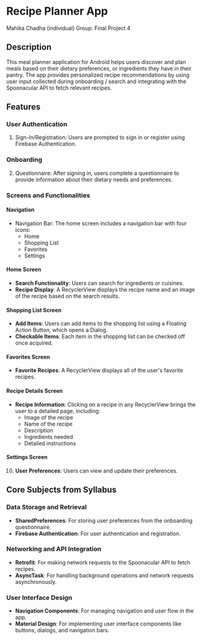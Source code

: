 # Recipe Planner App
Mahika Chadha (individual)
Group: Final Project 4

## Description
This meal planner application for Android helps users discover and plan meals based on their dietary preferences, or ingredients they have in their pantry. The app provides personalized recipe recommendations by using user input collected during onboarding / search and integrating with the Spoonacular API to fetch relevant recipes.

## Features 

### User Authentication

1. Sign-In/Registration: Users are prompted to sign in or register using Firebase Authentication.
### Onboarding
2. Questionnaire: After signing in, users complete a questionnaire to provide information about their dietary needs and preferences.
   
### Screens and Functionalities

#### Navigation
- Navigation Bar: The home screen includes a navigation bar with four icons:
  - Home
  - Shopping List
  - Favorites
  - Settings
  
#### Home Screen
- **Search Functionality**: Users can search for ingredients or cuisines.
- **Recipe Display**: A RecyclerView displays the recipe name and an image of the recipe based on the search results.

#### Shopping List Screen
- **Add Items**: Users can add items to the shopping list using a Floating Action Button, which opens a Dialog.
- **Checkable Items**: Each item in the shopping list can be checked off once acquired.

#### Favorites Screen
- **Favorite Recipes**: A RecyclerView displays all of the user's favorite recipes.

#### Recipe Details Screen
- **Recipe Information**: Clicking on a recipe in any RecyclerView brings the user to a detailed page, including:
  - Image of the recipe
  - Name of the recipe
  - Description
  - Ingredients needed
  - Detailed instructions
    
#### Settings Screen
10. **User Preferences**: Users can view and update their preferences.

## Core Subjects from Syllabus

### Data Storage and Retrieval
- **SharedPreferences**: For storing user preferences from the onboarding questionnaire.
- **Firebase Authentication**: For user authentication and registration.

### Networking and API Integration
- **Retrofit**: For making network requests to the Spoonacular API to fetch recipes.
- **AsyncTask**: For handling background operations and network requests asynchronously.

### User Interface Design
- **Navigation Components**: For managing navigation and user flow in the app.
- **Material Design**: For implementing user interface components like buttons, dialogs, and navigation bars.

